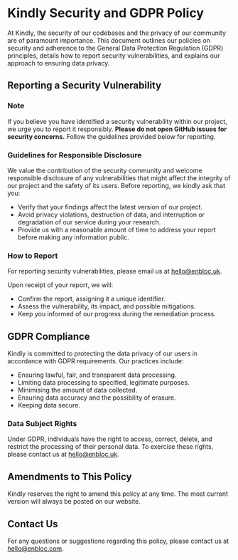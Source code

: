 # Kindly Security and GDPR Policy

At Kindly, the security of our codebases and the privacy of our community are of paramount importance. This document outlines our policies on security and adherence to the General Data Protection Regulation (GDPR) principles, details how to report security vulnerabilities, and explains our approach to ensuring data privacy.

## Reporting a Security Vulnerability

### Note

If you believe you have identified a security vulnerability within our project, we urge you to report it responsibly. **Please do not open GitHub issues for security concerns.** Follow the guidelines provided below for reporting.

### Guidelines for Responsible Disclosure

We value the contribution of the security community and welcome responsible disclosure of any vulnerabilities that might affect the integrity of our project and the safety of its users. Before reporting, we kindly ask that you:

- Verify that your findings affect the latest version of our project.
- Avoid privacy violations, destruction of data, and interruption or degradation of our service during your research.
- Provide us with a reasonable amount of time to address your report before making any information public.

### How to Report

For reporting security vulnerabilities, please email us at [hello@enbloc.uk](hello@enbloc.uk). 

Upon receipt of your report, we will:

- Confirm the report, assigning it a unique identifier.
- Assess the vulnerability, its impact, and possible mitigations.
- Keep you informed of our progress during the remediation process.

## GDPR Compliance

Kindly is committed to protecting the data privacy of our users in accordance with GDPR requirements. Our practices include:

- Ensuring lawful, fair, and transparent data processing.
- Limiting data processing to specified, legitimate purposes.
- Minimising the amount of data collected.
- Ensuring data accuracy and the possibility of erasure.
- Keeping data secure.

### Data Subject Rights

Under GDPR, individuals have the right to access, correct, delete, and restrict the processing of their personal data. To exercise these rights, please contact us at [hello@enbloc.uk](hello@enbloc.uk).


## Amendments to This Policy

Kindly reserves the right to amend this policy at any time. The most current version will always be posted on our website.

## Contact Us

For any questions or suggestions regarding this policy, please contact us at [hello@enbloc.com](hello@enbloc.com).

